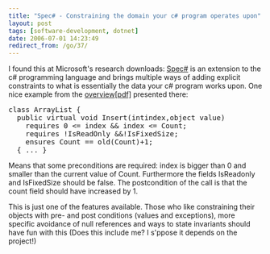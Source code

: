 ```yaml
---
title: "Spec# - Constraining the domain your c# program operates upon"
layout: post
tags: [software-development, dotnet]
date: 2006-07-01 14:23:49
redirect_from: /go/37/
---
```


I found this at Microsoft&#39;s research downloads: [Spec#](http://research.microsoft.com/specsharp/) is an extension to the c# programming language and brings multiple ways of adding explicit constraints to what is essentially the data your c# program works upon. One nice example from the [overview[pdf]](http://research.microsoft.com/specsharp/papers/krml136.pdf) presented there:

<pre>
class ArrayList {
  public virtual void Insert(intindex,object value)
    requires 0 <= index && index <= Count;
    requires !IsReadOnly &&!IsFixedSize;
    ensures Count == old(Count)+1;
  { ... }
</pre>
Means that some preconditions are required: index is bigger than 0 and smaller than the current value of Count. Furthermore the fields IsReadonly and IsFixedSize should be false. The postcondition of the call is that the count field should have increased by 1.

This is just one of the features available. Those who like constraining their objects with pre- and post conditions (values and exceptions), more specific avoidance of null references and ways to state invariants should have fun with this (Does this include me? I s'ppose it depends on the project!)